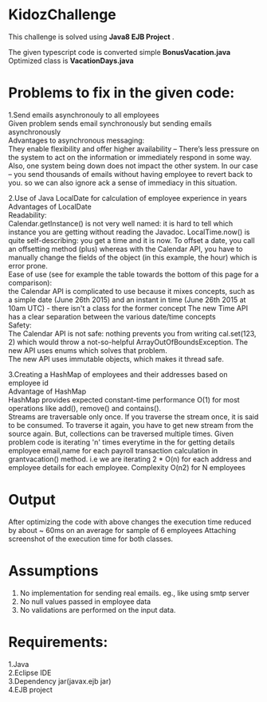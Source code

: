 # KidozChallenge


This challenge is solved using **Java8 EJB Project** .
                              

The given typescript code is converted simple **BonusVacation.java**<br/>
Optimized class is **VacationDays.java**


Problems to fix in the given code:
=================================
1.Send emails asynchronouly to all employees<br/>
  Given problem sends email synchronously but sending emails asynchronously <br/>
 Advantages to asynchronous messaging:<br/>
  They enable flexibility and offer higher availability – There’s less pressure on the system to act on the information or immediately respond in some way. Also, one system being down does not impact the other system. In our case – you send thousands of emails without having employee to revert back to you. so we can also ignore ack a sense of immediacy in this situation.<br/>
  
2.Use of Java LocalDate for calculation of employee experience in years<br/>
Advantages of LocalDate<br/>
Readability:<br/>
Calendar.getInstance() is not very well named: it is hard to tell which instance you are getting without reading the Javadoc. LocalTime.now() is quite self-describing: you get a time and it is now.
To offset a date, you call an offsetting method (plus) whereas with the Calendar API, you have to manually change the fields of the object (in this example, the hour) which is error prone.<br/>
Ease of use (see for example the table towards the bottom of this page for a comparison):<br/>
the Calendar API is complicated to use because it mixes concepts, such as a simple date (June 26th 2015) and an instant in time (June 26th 2015 at 10am UTC) - there isn't a class for the former concept
The new Time API has a clear separation between the various date/time concepts<br/>
Safety:<br/>
The Calendar API is not safe: nothing prevents you from writing cal.set(123, 2) which would throw a not-so-helpful ArrayOutOfBoundsException. The new API uses enums which solves that problem.<br/>
The new API uses immutable objects, which makes it thread safe.

3.Creating a HashMap of employees and their addresses based on employee id<br/>
Advantage of HashMap <br/>
HashMap provides expected constant-time performance O(1) for most operations like add(), remove() and contains().<br/>
Streams are traversable only once. If you traverse the stream once, it is said to be consumed. To traverse it again, you have to get new stream from the source again. But, collections can be traversed multiple times.
 Given problem code is iterating 'n' times everytime in the for getting details employee email,name for each payroll  transaction calculation in grantvacation() method.
 i.e we are iterating 2 * O(n) for each address and employee details  for each employee. Complexity  O(n2) for N employees
 
Output
 ===
After optimizing the code with above changes the execution time reduced by about  ~ 60ms on an average for sample of 6 employees
Attaching screenshot of the execution time for both classes.



Assumptions
====
1. No implementation for sending  real emails. eg., like using smtp server<br/>
2. No null values passed in employee data
3. No validations are performed on the input data.

Requirements:
==========
1.Java <br/>
2.Eclipse IDE <br/>
3.Dependency jar(javax.ejb jar)<br/>
4.EJB project <br/>



 
 




